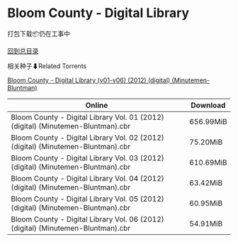 # Bloom County - Digital Library

打包下载📦仍在工事中

[回到总目录](/Catalogs.md)







相关种子⬇Related Torrents

[Bloom County - Digital Library (v01-v06) (2012) (digital) (Minutemen-Bluntman)](https://github.com/alicewish/markdown/blob/master/torrent/Bloom-County---Digital-Library--v01-v06---2012---digital---Minutemen-Bluntman.md)

Online | Download
--- | ---
Bloom County - Digital Library Vol. 01 (2012) (digital) (Minutemen-Bluntman).cbr | 656.99MiB
Bloom County - Digital Library Vol. 02 (2012) (digital) (Minutemen-Bluntman).cbr | 75.20MiB
Bloom County - Digital Library Vol. 03 (2012) (digital) (Minutemen-Bluntman).cbr | 610.69MiB
Bloom County - Digital Library Vol. 04 (2012) (digital) (Minutemen-Bluntman).cbr | 63.42MiB
Bloom County - Digital Library Vol. 05 (2012) (digital) (Minutemen-Bluntman).cbr | 60.95MiB
Bloom County - Digital Library Vol. 06 (2012) (digital) (Minutemen-Bluntman).cbr | 54.91MiB